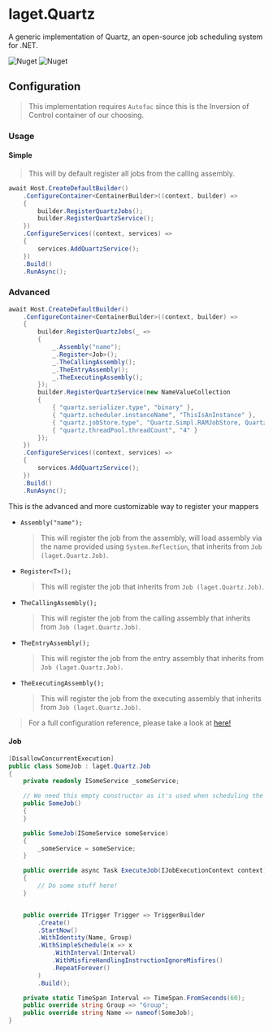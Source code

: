 ﻿# laget.Quartz
A generic implementation of Quartz, an open-source job scheduling system for .NET.

![Nuget](https://img.shields.io/nuget/v/laget.Quartz)
![Nuget](https://img.shields.io/nuget/dt/laget.Quartz)

## Configuration
> This implementation requires `Autofac` since this is the Inversion of Control container of our choosing.

### Usage
#### Simple
> This will by default register all jobs from the calling assembly.
```c#
await Host.CreateDefaultBuilder()
    .ConfigureContainer<ContainerBuilder>((context, builder) =>
    {
        builder.RegisterQuartzJobs();
        builder.RegisterQuartzService();
    })
    .ConfigureServices((context, services) =>
    {
        services.AddQuartzService();
    })
    .Build()
    .RunAsync();
```

### Advanced
```c#
await Host.CreateDefaultBuilder()
    .ConfigureContainer<ContainerBuilder>((context, builder) =>
    {
        builder.RegisterQuartzJobs(_ =>
        {
            _.Assembly("name");
            _.Register<Job>();
            _.TheCallingAssembly();
            _.TheEntryAssembly();
            _.TheExecutingAssembly();
        });
        builder.RegisterQuartzService(new NameValueCollection
        {
            { "quartz.serializer.type", "binary" },
            { "quartz.scheduler.instanceName", "ThisIsAnInstance" },
            { "quartz.jobStore.type", "Quartz.Simpl.RAMJobStore, Quartz" },
            { "quartz.threadPool.threadCount", "4" }
        });
    })
    .ConfigureServices((context, services) =>
    {
        services.AddQuartzService();
    })
    .Build()
    .RunAsync();
```


This is the advanced and more customizable way to register your mappers

* `Assembly("name");`
  > This will register the job from the assembly, will load assembly via the name provided using `System.Reflection`, that inherits from `Job (laget.Quartz.Job)`.
* `Register<T>();`
  > This will register the job that inherits from `Job (laget.Quartz.Job)`.
* `TheCallingAssembly();`
  > This will register the job from the calling assembly that inherits from `Job (laget.Quartz.Job)`.
* `TheEntryAssembly();`
  > This will register the job from the entry assembly that inherits from `Job (laget.Quartz.Job)`.
* `TheExecutingAssembly();`
  > This will register the job from the executing assembly that inherits from `Job (laget.Quartz.Job)`.

> For a full configuration reference, please take a look at [here!](https://www.quartz-scheduler.net/documentation/quartz-3.x/configuration/reference.html#main-configuration)

#### Job
```c#
[DisallowConcurrentExecution]
public class SomeJob : laget.Quartz.Job
{
    private readonly ISomeService _someService;

    // We need this empty constructor as it's used when scheduling the job
    public SomeJob()
    {
    }

    public SomeJob(ISomeService someService)
    {
        _someService = someService;
    }

    public override async Task ExecuteJob(IJobExecutionContext context)
    {
        // Do some stuff here!
    }


    public override ITrigger Trigger => TriggerBuilder
        .Create()
        .StartNow()
        .WithIdentity(Name, Group)
        .WithSimpleSchedule(x => x
            .WithInterval(Interval)
            .WithMisfireHandlingInstructionIgnoreMisfires()
            .RepeatForever()
        )
        .Build();

    private static TimeSpan Interval => TimeSpan.FromSeconds(60);
    public override string Group => "Group";
    public override string Name => nameof(SomeJob);
}
```
